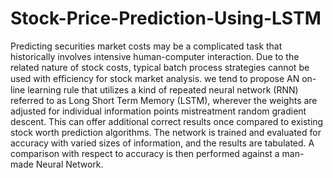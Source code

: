 # Stock-Price-Prediction-Using-LSTM
Predicting securities market costs may be a complicated task that historically involves intensive  human-computer interaction. Due to the related nature of stock costs, typical batch process strategies cannot be used with eﬃciency for stock market analysis. we tend to propose AN on-line learning rule that utilizes a kind of repeated neural network (RNN) referred to as Long Short Term Memory (LSTM), wherever the weights are adjusted for individual information points mistreatment random gradient descent. This can offer additional correct results once compared to existing stock worth prediction algorithms. The network is trained and evaluated for accuracy with varied sizes of information, and the results are tabulated. A comparison with respect to accuracy is then performed against a man-made Neural Network.
